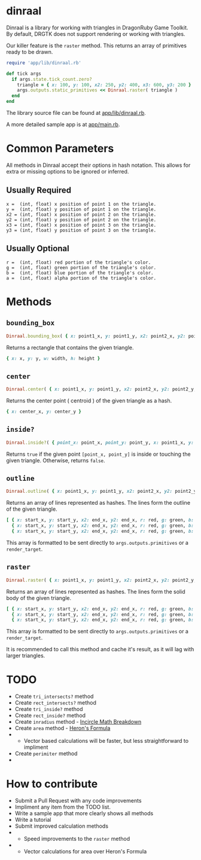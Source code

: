 # dinraal

Dinraal is a library for working with triangles in DragonRuby Game Toolkit. By default, DRGTK does not support rendering or working with triangles.

Our killer feature is the `raster` method. This returns an array of primitives ready to be drawn.

```ruby
require 'app/lib/dinraal.rb'

def tick args
  if args.state.tick_count.zero?
    triangle = { x: 100, y: 100, x2: 250, y2: 400, x3: 600, y3: 200 }
    args.outputs.static_primitives << Dinraal.raster( triangle )
  end
end
```

The library source file can be found at [app/lib/dinraal.rb](https://github.com/DSchaedler/dinraal/blob/main/app/lib/dinraal.rb).

A more detailed sample app is at [app/main.rb](https://github.com/DSchaedler/dinraal/blob/main/app/main.rb).

# Common Parameters

All methods in Dinraal accept their options in hash notation. This allows for extra or missing options to be ignored or inferred.

## Usually Required
```
x =  (int, float) x position of point 1 on the triangle.
y =  (int, float) y position of point 1 on the triangle.
x2 = (int, float) x position of point 2 on the triangle.
y2 = (int, float) y position of point 2 on the triangle.
x3 = (int, float) x position of point 3 on the triangle.
y3 = (int, float) y position of point 3 on the triangle.
```

## Usually Optional
```
r =  (int, float) red portion of the triangle's color.
g =  (int, float) green portion of the triangle's color.
b =  (int, float) blue portion of the triangle's color.
a =  (int, float) alpha portion of the triangle's color.
```

# Methods

## `bounding_box`
```ruby
Dinraal.bounding_box( { x: point1_x, y: point1_y, x2: point2_x, y2: point2_y, x3: point3_x, y3: point3_y } )
```

Returns a rectangle that contains the given triangle.

```ruby
{ x: x, y: y, w: width, h: height }
```

## `center`
```ruby
Dinraal.center( { x: point1_x, y: point1_y, x2: point2_x, y2: point2_y, x3: point3_x, y3: point3_y } )
```

Returns the center point ( centroid ) of the given triangle as a hash.

```ruby
{ x: center_x, y: center_y }
```

## `inside?`

```ruby
Dinraal.inside?( { point_x: point_x, point_y: point_y, x: point1_x, y: point1_y, x2: point2_x, y2: point2_y, x3: point3_x, y3: point3_y } )
```

Returns `true` if the given point `[point_x, point_y]` is inside or touching the given triangle. Otherwise, returns `false`.

## `outline`

```ruby
Dinraal.outline( { x: point1_x, y: point1_y, x2: point2_x, y2: point2_y, x3: point3_x, y3: point3_y, r: red, g: green, b: blue, a: alpha } )
```

Returns an array of lines represented as hashes. The lines form the outline of the given triangle.

```ruby
[ { x: start_x, y: start_y, x2: end_x, y2: end_x, r: red, g: green, b: blue, a: alpha }.line!,
  { x: start_x, y: start_y, x2: end_x, y2: end_x, r: red, g: green, b: blue, a: alpha }.line!,
  { x: start_x, y: start_y, x2: end_x, y2: end_x, r: red, g: green, b: blue, a: alpha }.line! ]
```

This array is formatted to be sent directly to `args.outputs.primitives` or a `render_target`.

## `raster`

```ruby
Dinraal.raster( { x: point1_x, y: point1_y, x2: point2_x, y2: point2_y, x3: point3_x, y3: point3_y, r: red, g: green, b: blue, a: alpha } )
```

Returns an array of lines represented as hashes. The lines form the solid body of the given triangle.

```ruby
[ { x: start_x, y: start_y, x2: end_x, y2: end_x, r: red, g: green, b: blue, a: alpha }.line!,
  { x: start_x, y: start_y, x2: end_x, y2: end_x, r: red, g: green, b: blue, a: alpha }.line!,
  { x: start_x, y: start_y, x2: end_x, y2: end_x, r: red, g: green, b: blue, a: alpha }.line! ]
```

This array is formatted to be sent directly to `args.outputs.primitives` or a `render_target`.

It is recommended to call this method and cache it's result, as it will lag with larger triangles.

# TODO

- Create `tri_intersects?` method
- Create `rect_intersects?` method
- Create `tri_inside?` method
- Create `rect_inside?` method
- Create `inradius` method - [Incircle Math Breakdown](https://artofproblemsolving.com/wiki/index.php/Incircle)
- Create `area` method - [Heron's Formula](https://artofproblemsolving.com/wiki/index.php/Heron%27s_Formula)
- - Vector based calculations will be faster, but less straightforward to impliment
- Create `perimiter` method
-

# How to contribute
- Submit a Pull Request with any code improvements
- Impliment any item from the TODO list.
- Write a sample app that more clearly shows all methods
- Write a tutorial
- Submit improved calculation methods
- - Speed improvements to the `raster` method
- - Vector calculations for area over Heron's Formula

